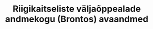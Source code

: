 ---
title: Riigikaitseliste väljaõppealade andmekogu (Brontos) avaandmed
title_en: Open data about military training grounds (Brontos)
notes: 'Kaitseväe avaandmed väljaõppealade kasutamise kohta pärinevad riigikaitseliste väljaõppelade andmekogust (Brontos). Usume, et ohtlikest aladest info jagamine aitab harjutusväljade lähistel huviliste liikumist muuta ohutumaks.<br>
Andmed on kahes osas: väljaõppeobjektid (koordinaatidega) ja infotahvli graafikud. Andmeid uuendatakse väljaõppeobjektide koordinaatide või muu avaldatud info muutumisel. Infotahvli graafikute andmed tekivad umbes üks kuu ette ja võivad jooksvalt muutuda. Jooksva kuu harjutuste andmed kustutatakse järgmisel kuul.'
notes_en: ''
department: ''
category: 
  - Õigusemõistmine, õigussüsteem ja avalik turvalisus
category_en: 
  - Justice, Legal System, and Public Safety
resources: 
  - name: Kaitseväe harjutusväljade kaardiandmete avaandmed
    url: 'https://mil.ee/wp-content/uploads/training-grounds/training_ground_mapdata.json'
    format: JSON
    interactive: 'False'
  - name: Kaitseväe harjutusväljade graafiku avaandmed
    url: 'https://mil.ee/wp-content/uploads/training-grounds/training_ground_schedule.json'
    format: JSON
    interactive: 'False'
  - name: Kaitseväe avaandmete kirjeldus
    url: 'https://mil.ee/wp-content/uploads/2020/09/Kaitsevae_avaandmete_kirjeldus.docx'
    format: DOCX
    interactive: 'False'
license: 'https://creativecommons.org/licenses/by-sa/3.0/ee/legalcode'
update_freq: 'http://purl.org/linked-data/sdmx/2009/code#freq-M'
date_issued: 05/01/2020
date_modified: 2020/12/29
organization: Kaitsevägi
maintainer_name: Teo Niklus
maintainer_email: teo.niklus@mil.ee
maintainer_phone: ''
---